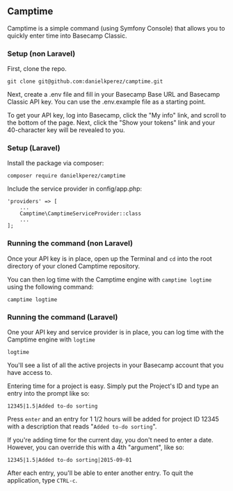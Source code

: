 ## Camptime

Camptime is a simple command (using Symfony Console) that allows you to quickly enter time into Basecamp Classic.


### Setup (non Laravel)

First, clone the repo.

	git clone git@github.com:danielkperez/camptime.git

Next, create a .env file and fill in your Basecamp Base URL and Basecamp Classic API key. You can use the .env.example file as a starting point.

To get your API key, log into Basecamp, click the "My info" link, and scroll to the bottom of the page. Next, click the "Show your tokens" link and your 40-character key will be revealed to you.

### Setup (Laravel)

Install the package via composer:

    composer require danielkperez/camptime

Include the service provider in config/app.php:

    'providers' => [
        ...
        Camptime\CamptimeServiceProvider::class
        ...
    ];

### Running the command (non Laravel)

Once your API key is in place, open up the Terminal and `cd` into the root directory of your cloned Camptime repository.

You can then log time with the Camptime engine with `camptime logtime` using the following command:

    camptime logtime

### Running the command (Laravel)

One your API key and service provider is in place, you can log time with the Camptime engine with `logtime`

    logtime

You'll see a list of all the active projects in your Basecamp account that you have access to.

Entering time for a project is easy. Simply put the Project's ID and type an entry into the prompt like so:

	12345|1.5|Added to-do sorting

Press `enter` and an entry for 1 1/2 hours will be added for project ID 12345 with a description that reads "`Added to-do sorting`".

If you're adding time for the current day, you don't need to enter a date. However, you can override this with a 4th "argument", like so:

	12345|1.5|Added to-do sorting|2015-09-01

After each entry, you'll be able to enter another entry. To quit the application, type `CTRL-c`.